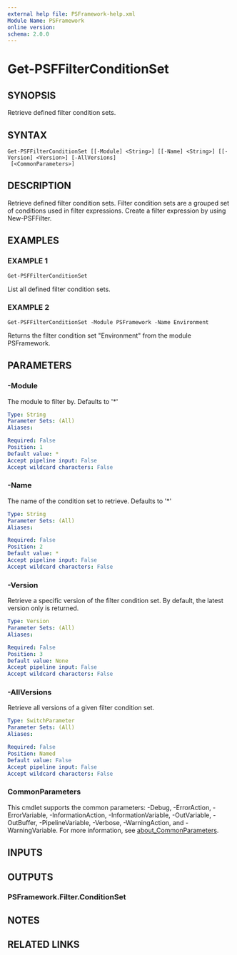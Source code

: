 ```yaml
---
external help file: PSFramework-help.xml
Module Name: PSFramework
online version:
schema: 2.0.0
---
```


# Get-PSFFilterConditionSet

## SYNOPSIS
Retrieve defined filter condition sets.

## SYNTAX

```
Get-PSFFilterConditionSet [[-Module] <String>] [[-Name] <String>] [[-Version] <Version>] [-AllVersions]
 [<CommonParameters>]
```

## DESCRIPTION
Retrieve defined filter condition sets.
Filter condition sets are a grouped set of conditions used in filter expressions.
Create a filter expression by using New-PSFFilter.

## EXAMPLES

### EXAMPLE 1
```
Get-PSFFilterConditionSet
```

List all defined filter condition sets.

### EXAMPLE 2
```
Get-PSFFilterConditionSet -Module PSFramework -Name Environment
```

Returns the filter condition set "Environment" from the module PSFramework.

## PARAMETERS

### -Module
The module to filter by.
Defaults to '*'

```yaml
Type: String
Parameter Sets: (All)
Aliases:

Required: False
Position: 1
Default value: *
Accept pipeline input: False
Accept wildcard characters: False
```

### -Name
The name of the condition set to retrieve.
Defaults to '*'

```yaml
Type: String
Parameter Sets: (All)
Aliases:

Required: False
Position: 2
Default value: *
Accept pipeline input: False
Accept wildcard characters: False
```

### -Version
Retrieve a specific version of the filter condition set.
By default, the latest version only is returned.

```yaml
Type: Version
Parameter Sets: (All)
Aliases:

Required: False
Position: 3
Default value: None
Accept pipeline input: False
Accept wildcard characters: False
```

### -AllVersions
Retrieve all versions of a given filter condition set.

```yaml
Type: SwitchParameter
Parameter Sets: (All)
Aliases:

Required: False
Position: Named
Default value: False
Accept pipeline input: False
Accept wildcard characters: False
```

### CommonParameters
This cmdlet supports the common parameters: -Debug, -ErrorAction, -ErrorVariable, -InformationAction, -InformationVariable, -OutVariable, -OutBuffer, -PipelineVariable, -Verbose, -WarningAction, and -WarningVariable. For more information, see [about_CommonParameters](http://go.microsoft.com/fwlink/?LinkID=113216).

## INPUTS

## OUTPUTS

### PSFramework.Filter.ConditionSet
## NOTES

## RELATED LINKS

